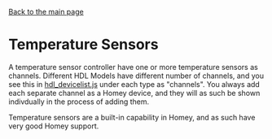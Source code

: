 [Back to the main page](INDEX.md)

# Temperature Sensors
A temperature sensor controller have one or more temperature sensors as channels. Different HDL Models have different number of channels, and you see this in [hdl_devicelist.js](https://github.com/alydersen/hdl-smartbus-homey/blob/v1.0.1/hdl/hdl_devicelist.js) under each type as "channels". You always add each separate channel as a Homey device, and they will as such be shown indivdually in the process of adding them.

Temperature sensors are a built-in capability in Homey, and as such have very good Homey support.
